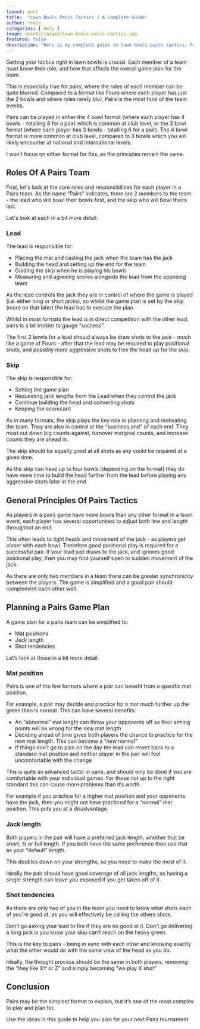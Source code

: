 ```yaml
---
layout: post
title:  "Lawn Bowls Pairs Tactics | A Complete Guide"
author: reece
categories: [ help ]
image: assets/images/lawn-bowls-pairs-tactics.jpg
featured: false
description: "Here is my complete guide to lawn bowls pairs tactics. Pairs is the simplest team format, but the most complex to strategise."
---
```


Getting your tactics right in lawn bowls is crucial. Each member of a team must know their role, and how that affects the overall game plan for the team.

This is especially true for pairs, where the roles of each member can be quite blurred. Compared to a format like Fours where each player has just the 2 bowls and where roles rarely blur, Pairs is the most fluid of the team events. 

Pairs can be played in either the 4 bowl format (where each player has 4 bowls - totalling 8 for a pair) which is common at club level, or the 3 bowl format (where each player has 3 bowls - totalling 6 for a pair). The 4 bowl format is more common at club level, compared to 3 bowls which you will likely encounter at national and international levels.

I won’t focus on either format for this, as the principles remain the same.

## Roles Of A Pairs Team

First, let's look at the core roles and responsibilities for each player in a Pairs team. As the name “Pairs” indicates, there are 2 members to the team - the lead who will bowl their bowls first, and the skip who will bowl theirs last.

Let's look at each in a bit more detail.

### Lead

The lead is responsible for:
- Placing the mat and casting the jack when the team has the jack
- Building the head and setting up the end for the team
- Guiding the skip when he is playing his bowls
- Measuring and agreeing scores alongside the lead from the opposing team

As the lead controls the jack they are in control of where the game is played (i.e. either long or short jacks), so whilst the game plan is set by the skip (more on that later) the lead has to execute the plan.

Whilst in most formats the lead is in direct competition with the other lead, pairs is a bit trickier to gauge “success”.

The first 2 bowls for a lead should always be draw shots to the jack - much like a game of Fours - after that the lead may be required to play positional shots, and possibly more aggressive shots to free the head up for the skip.

### Skip

The skip is responsible for:
- Setting the game plan
- Requesting jack lengths from the Lead when they control the jack
- Continue building the head and converting shots
- Keeping the scorecard

As in many formats, the skip plays the key role in planning and motivating the team. They are also in control at the “business end” of each end. They must cut down big counts against, turnover marginal counts, and increase counts they are ahead in.

The skip should be equally good at all shots as any could be required at a given time.

As the skip can have up to four bowls (depending on the format) they do have more time to build the head further from the lead before playing any aggressive shots later in the end.

## General Principles Of Pairs Tactics

As players in a pairs game have more bowls than any other format in a team event, each player has several opportunities to adjust both line and length throughout an end.

This often leads to tight heads and movement of the jack - as players get closer with each bowl. Therefore good positional play is required for a successful pair. If your lead just draws to the jack, and ignores good positional play, then you may find yourself open to sudden movement of the jack.

As there are only two members in a team there can be greater synchronicity between the players. The game is simplified and a good pair should complement each other well.

## Planning a Pairs Game Plan

A game plan for a pairs team can be simplified to:
* Mat positions
* Jack length
* Shot tendencies

Let’s look at those in a bit more detail.

### Mat position

Pairs is one of the few formats where a pair can benefit from a specific mat position.

For example, a pair may decide and practice for a mat much further up the green than is normal. This can have several benefits:
- An “abnormal” mat length can throw your opponents off as their aiming points will be wrong for the new mat length
- Deciding ahead of time gives both players the chance to practice for the new mat length. This can become a “new normal”
- If things don’t go to plan on the day the lead can revert back to a standard mat position and neither player in the pair will feel uncomfortable with the change

This is quite an advanced tactic in pairs, and should only be done if you are comfortable with your individual games. For those not up to the right standard this can cause more problems than it’s worth. 

For example if you practice for a higher mat position and your opponents have the jack, then you might not have practiced for a “normal” mat position. This puts you at a disadvantage.

### Jack length

Both players in the pair will have a preferred jack length, whether that be short, ¾ or full length. If you both have the same preference then use that as your “default” length.

This doubles down on your strengths, so you need to make the most of it.

Ideally the pair should have good coverage of all jack lengths, as having a single strength can leave you exposed if you get taken off of it.

### Shot tendencies

As there are only two of you in the team you need to know what shots each of you're good at, as you will effectively be calling the others shots.

Don’t go asking your lead to fire if they are no good at it. Don’t go delivering a long jack is you know your skip can’t reach on the heavy green.

This is the key to pairs - being in sync with each other and knowing exactly what the other would do with the same view of the head as you do.

Ideally, the thought process should be the same in both players, removing the “they like XY or Z” and simply becoming “we play X shot”

## Conclusion

Pairs may be the simplest format to explain, but it’s one of the most complex to play and plan for.

Use the ideas in this guide to help you plan for your next Pairs tournament.
